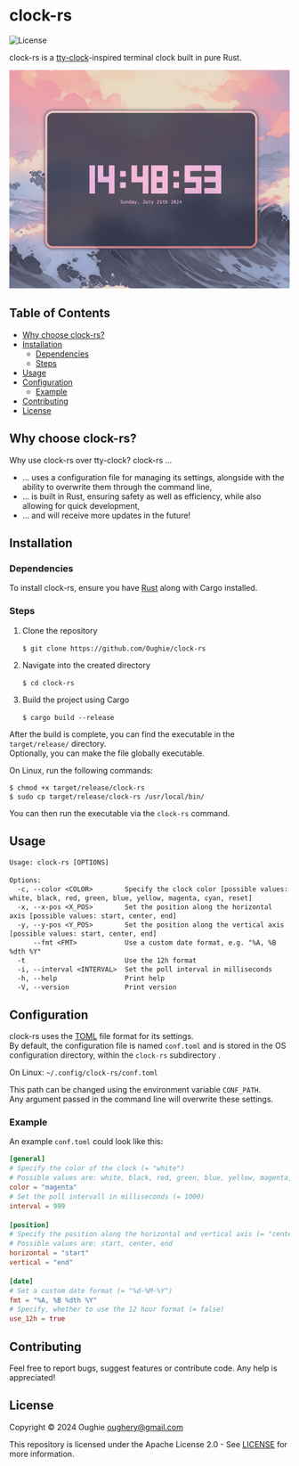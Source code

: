 # clock-rs

![License](https://img.shields.io/github/license/Oughie/clock-rs)

clock-rs is a [tty-clock](https://github.com/xorg62/tty-clock)-inspired terminal clock built in pure Rust.

![presentation](screenshots/preview.png)

## Table of Contents

- [Why choose clock-rs?](#why-choose-clock-rs)
- [Installation](#installation)
  - [Dependencies](#dependencies)
  - [Steps](#steps)
- [Usage](#usage)
- [Configuration](#configuration)
  - [Example](#example)
- [Contributing](#contributing)
- [License](#license)

## Why choose clock-rs?

Why use clock-rs over tty-clock? clock-rs ...
- ... uses a configuration file for managing its settings, alongside with the ability to overwrite them through the command line,
- ... is built in Rust, ensuring safety as well as efficiency, while also allowing for quick development,
- ... and will receive more updates in the future!

## Installation

### Dependencies

To install clock-rs, ensure you have [Rust](https://www.rust-lang.org/) along with Cargo installed.

### Steps

1. Clone the repository

    `$ git clone https://github.com/Oughie/clock-rs`

2. Navigate into the created directory

    `$ cd clock-rs`

3. Build the project using Cargo

    `$ cargo build --release`

After the build is complete, you can find the executable in the `target/release/` directory.  
Optionally, you can make the file globally executable.

On Linux, run the following commands:  

```
$ chmod +x target/release/clock-rs
$ sudo cp target/release/clock-rs /usr/local/bin/
```

You can then run the executable via the `clock-rs` command.

## Usage

```
Usage: clock-rs [OPTIONS]

Options:
  -c, --color <COLOR>        Specify the clock color [possible values: white, black, red, green, blue, yellow, magenta, cyan, reset]
  -x, --x-pos <X_POS>        Set the position along the horizontal axis [possible values: start, center, end]
  -y, --y-pos <Y_POS>        Set the position along the vertical axis [possible values: start, center, end]
      --fmt <FMT>            Use a custom date format, e.g. "%A, %B %dth %Y"
  -t                         Use the 12h format
  -i, --interval <INTERVAL>  Set the poll interval in milliseconds
  -h, --help                 Print help
  -V, --version              Print version
```

## Configuration

clock-rs uses the [TOML](https://toml.io/en/) file format for its settings.  
By default, the configuration file is named `conf.toml` and is stored in the OS configuration directory, within the `clock-rs` subdirectory .

On Linux: `~/.config/clock-rs/conf.toml`

This path can be changed using the environment variable `CONF_PATH`.  
Any argument passed in the command line will overwrite these settings.

### Example

An example `conf.toml` could look like this:

```toml
[general]
# Specify the color of the clock (= "white")
# Possible values are: white, black, red, green, blue, yellow, magenta, cyan, reset (none)
color = "magenta"
# Set the poll intervall in milliseconds (= 1000)
interval = 999

[position]
# Specify the position along the horizontal and vertical axis (= "center")
# Possible values are: start, center, end
horizontal = "start"
vertical = "end"

[date]
# Set a custom date format (= "%d-%M-%Y")
fmt = "%A, %B %dth %Y"
# Specify, whether to use the 12 hour format (= false)
use_12h = true
```

## Contributing

Feel free to report bugs, suggest features or contribute code.
Any help is appreciated!

## License

Copyright © 2024 Oughie oughery@gmail.com

This repository is licensed under the Apache License 2.0 - See [LICENSE](LICENSE) for more information.
